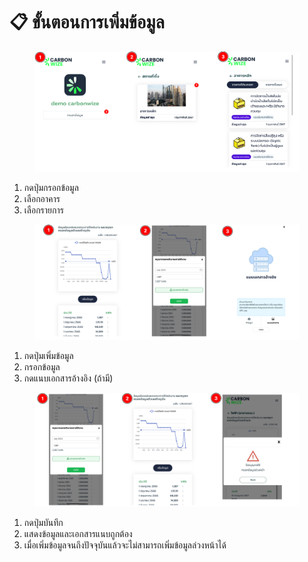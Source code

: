 # 📋 ขั้นตอนการเพิ่มข้อมูล

<figure><img src="../.gitbook/assets/image (89).png" alt=""><figcaption></figcaption></figure>

1. กดปุ่มกรอกข้อมูล
2. เลือกอาคาร
3. เลือกรายการ

<figure><img src="../.gitbook/assets/image (91).png" alt=""><figcaption></figcaption></figure>

1. กดปุ่มเพิ่มข้อมูล
2. กรอกข้อมูล
3. กดแนบเอกสารอ้างอิง (ถ้ามี)

<figure><img src="../.gitbook/assets/image (92).png" alt=""><figcaption></figcaption></figure>

1. กดปุ่มบันทึก
2. แสดงข้อมูลและเอกสารแนบถูกต้อง
3. เมื่อเพิ่มข้อมูลจนถึงปัจจุบันแล้วจะไม่สามารถเพิ่มข้อมูลล่วงหน้าได้
